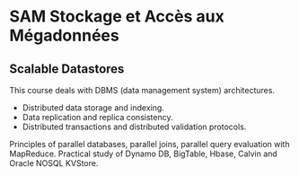 # SAM Stockage et Accès aux Mégadonnées
## Scalable Datastores
This course deals with DBMS (data management system) architectures. 
- Distributed data storage and indexing. 
- Data replication and replica consistency. 
- Distributed transactions and distributed validation protocols. 

Principles of parallel databases, parallel joins, parallel query evaluation with MapReduce. Practical study of Dynamo DB, BigTable, Hbase, Calvin and Oracle NOSQL KVStore.
